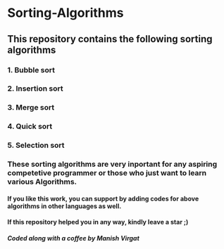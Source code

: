# Sorting-Algorithms

## This repository contains the following sorting algorithms
### 1. Bubble sort
### 2. Insertion sort
### 3. Merge sort
### 4. Quick sort
### 5. Selection sort

### These sorting algorithms are very inportant for any aspiring competetive programmer or those who just want to learn various Algorithms.

#### If you like this work, you can support by adding codes for above algorithms in other languages as well.

#### If this repository helped you in any way, kindly leave a star ;)
##### Coded along with a coffee by Manish Virgat

